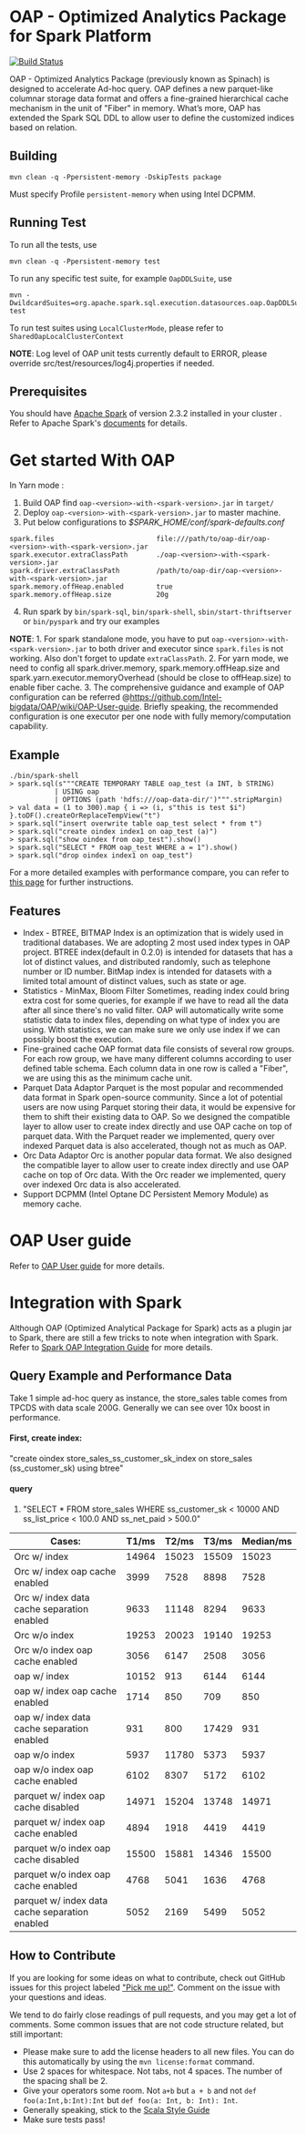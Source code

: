 
# OAP - Optimized Analytics Package for Spark Platform
[![Build Status](https://travis-ci.org/Intel-bigdata/OAP.svg?branch=master)](https://travis-ci.org/Intel-bigdata/OAP)

OAP - Optimized Analytics Package (previously known as Spinach) is designed to accelerate Ad-hoc query. OAP defines a new parquet-like columnar storage data format and offers a fine-grained hierarchical cache mechanism in the unit of "Fiber" in memory. What’s more, OAP has extended the Spark SQL DDL to allow user to define the customized indices based on relation.
## Building

```
mvn clean -q -Ppersistent-memory -DskipTests package
```
Must specify Profile `persistent-memory` when using Intel DCPMM.

## Running Test

To run all the tests, use
```
mvn clean -q -Ppersistent-memory test
```
To run any specific test suite, for example `OapDDLSuite`, use
```
mvn -DwildcardSuites=org.apache.spark.sql.execution.datasources.oap.OapDDLSuite test
```
To run test suites using `LocalClusterMode`, please refer to `SharedOapLocalClusterContext`

**NOTE**: Log level of OAP unit tests currently default to ERROR, please override src/test/resources/log4j.properties if needed.

## Prerequisites
You should have [Apache Spark](http://spark.apache.org/) of version 2.3.2 installed in your cluster
. Refer to Apache Spark's [documents](http://spark.apache.org/docs/2.3.2/) for details.
# Get started With OAP
In Yarn mode :
1. Build OAP find `oap-<version>-with-<spark-version>.jar` in `target/`
2. Deploy `oap-<version>-with-<spark-version>.jar` to master machine.
3. Put below configurations to _$SPARK_HOME/conf/spark-defaults.conf_
```
spark.files                         file:///path/to/oap-dir/oap-<version>-with-<spark-version>.jar
spark.executor.extraClassPath       ./oap-<version>-with-<spark-version>.jar
spark.driver.extraClassPath         /path/to/oap-dir/oap-<version>-with-<spark-version>.jar
spark.memory.offHeap.enabled        true
spark.memory.offHeap.size           20g
```
4. Run spark by `bin/spark-sql`, `bin/spark-shell`, `sbin/start-thriftserver` or `bin/pyspark` and try our examples

**NOTE**: 1. For spark standalone mode, you have to put `oap-<version>-with-<spark-version>.jar` to both driver and executor since `spark.files` is not working. Also don't forget to update `extraClassPath`.
          2. For yarn mode, we need to config all spark.driver.memory, spark.memory.offHeap.size and spark.yarn.executor.memoryOverhead (should be close to offHeap.size) to enable fiber cache.
          3. The comprehensive guidance and example of OAP configuration can be referred @https://github.com/Intel-bigdata/OAP/wiki/OAP-User-guide. Briefly speaking, the recommended configuration is one executor per one node with fully memory/computation capability.

## Example
```
./bin/spark-shell
> spark.sql(s"""CREATE TEMPORARY TABLE oap_test (a INT, b STRING)
           | USING oap
           | OPTIONS (path 'hdfs:///oap-data-dir/')""".stripMargin)
> val data = (1 to 300).map { i => (i, s"this is test $i") }.toDF().createOrReplaceTempView("t")
> spark.sql("insert overwrite table oap_test select * from t")
> spark.sql("create oindex index1 on oap_test (a)")
> spark.sql("show oindex from oap_test").show()
> spark.sql("SELECT * FROM oap_test WHERE a = 1").show()
> spark.sql("drop oindex index1 on oap_test")
```
For a more detailed examples with performance compare, you can refer to [this page](https://github.com/Intel-bigdata/OAP/wiki/OAP-examples) for further instructions.

## Features

* Index - BTREE, BITMAP
Index is an optimization that is widely used in traditional databases. We are adopting 2 most used index types in OAP project.
BTREE index(default in 0.2.0) is intended for datasets that has a lot of distinct values, and distributed randomly, such as telephone number or ID number.
BitMap index is intended for datasets with a limited total amount of distinct values, such as state or age.
* Statistics - MinMax, Bloom Filter
Sometimes, reading index could bring extra cost for some queries, for example if we have to read all the data after all since there's no valid filter. OAP will automatically write some statistic data to index files, depending on what type of index you are using. With statistics, we can make sure we only use index if we can possibly boost the execution.
* Fine-grained cache
OAP format data file consists of several row groups. For each row group, we have many different columns according to user defined table schema. Each column data in one row is called a "Fiber", we are using this as the minimum cache unit.
* Parquet Data Adaptor
Parquet is the most popular and recommended data format in Spark open-source community. Since a lot of potential users are now using Parquet storing their data, it would be expensive for them to shift their existing data to OAP. So we designed the compatible layer to allow user to create index directly and use OAP cache on top of parquet data. With the Parquet reader we implemented, query over indexed Parquet data is also accelerated, though not as much as OAP.
* Orc Data Adaptor
Orc is another popular data format. We also designed the compatible layer to allow user to create index directly and use OAP cache on top of Orc data. With the Orc reader we implemented, query over indexed Orc data is also accelerated.
* Support DCPMM (Intel Optane DC Persistent Memory Module) as memory cache.

# OAP User guide
Refer to [OAP User guide](https://github.com/Intel-bigdata/OAP/wiki/OAP-User-guide) for more details.

# Integration with Spark
Although OAP (Optimized Analytical Package for Spark) acts as a plugin jar to Spark, there are still a few tricks to note when integration with Spark. 
Refer to [Spark OAP Integration Guide](https://github.com/Intel-bigdata/OAP/wiki/Spark-OAP-Integration-Guide.md) for more details.

## Query Example and Performance Data
Take 1 simple ad-hoc query as instance, the store_sales table comes from TPCDS with data scale 200G. Generally we can see over 10x boost in performance.

#### First, create index:

"create oindex store_sales_ss_customer_sk_index on store_sales (ss_customer_sk) using btree"
#### query

1. "SELECT * FROM store_sales WHERE ss_customer_sk < 10000 AND ss_list_price < 100.0 AND ss_net_paid > 500.0"

Cases:                                                          | T1/ms | T2/ms | T3/ms | Median/ms 
------------------------------------------------------------    | ----- | ----- | ----- | ---------
                                                    Orc w/ index|14964|15023|15509|    15023|
                                  Orc w/ index oap cache enabled| 3999| 7528| 8898|     7528|
                      Orc w/ index data cache separation enabled| 9633|11148| 8294|     9633|
                                                   Orc w/o index|19253|20023|19140|    19253|
                                 Orc w/o index oap cache enabled| 3056| 6147| 2508|     3056|
                                                    oap w/ index|10152|  913| 6144|     6144|
                                  oap w/ index oap cache enabled| 1714|  850|  709|      850|
                      oap w/ index data cache separation enabled|  931|  800|17429|      931|
                                                   oap w/o index| 5937|11780| 5373|     5937|
                                 oap w/o index oap cache enabled| 6102| 8307| 5172|     6102|
                             parquet w/ index oap cache disabled|14971|15204|13748|    14971|
                              parquet w/ index oap cache enabled| 4894| 1918| 4419|     4419|
                            parquet w/o index oap cache disabled|15500|15881|14346|    15500|
                             parquet w/o index oap cache enabled| 4768| 5041| 1636|     4768|
                  parquet w/ index data cache separation enabled| 5052| 2169| 5499|     5052|


## How to Contribute
If you are looking for some ideas on what to contribute, check out GitHub issues for this project labeled ["Pick me up!"](https://github.com/Intel-bigdata/OAP/issues?labels=pick+me+up%21&state=open).
Comment on the issue with your questions and ideas.

We tend to do fairly close readings of pull requests, and you may get a lot of comments. Some common issues that are not code structure related, but still important:
* Please make sure to add the license headers to all new files. You can do this automatically by using the `mvn license:format` command.
* Use 2 spaces for whitespace. Not tabs, not 4 spaces. The number of the spacing shall be 2.
* Give your operators some room. Not `a+b` but `a + b` and not `def foo(a:Int,b:Int):Int` but `def foo(a: Int, b: Int): Int`.
* Generally speaking, stick to the [Scala Style Guide](http://docs.scala-lang.org/style/)
* Make sure tests pass!



